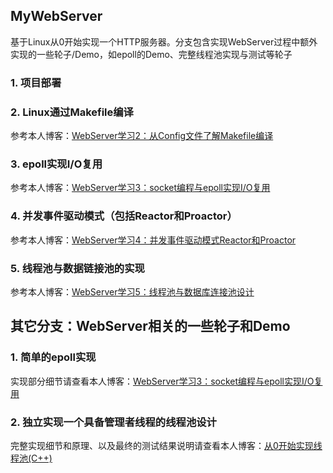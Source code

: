## MyWebServer

基于Linux从0开始实现一个HTTP服务器。分支包含实现WebServer过程中额外实现的一些轮子/Demo，如epoll的Demo、完整线程池实现与测试等轮子

### 1. 项目部署

### 2. Linux通过Makefile编译

参考本人博客：[WebServer学习2：从Config文件了解Makefile编译](https://akirazheng.github.io/2024/03/03/WebServer%E5%AD%A6%E4%B9%A02%EF%BC%9A%E4%BB%8EConfig%E6%96%87%E4%BB%B6%E4%BA%86%E8%A7%A3Makefile%E7%BC%96%E8%AF%91/)

### 3. epoll实现I/O复用

参考本人博客：[WebServer学习3：socket编程与epoll实现I/O复用](https://akirazheng.github.io/2024/03/04/WebServer%E5%AD%A6%E4%B9%A03%EF%BC%9Asocket%E7%BC%96%E7%A8%8B%E4%B8%8Eepoll%E5%AE%9E%E7%8E%B0I-O%E5%A4%8D%E7%94%A8/)

### 4. 并发事件驱动模式（包括Reactor和Proactor）

参考本人博客：[WebServer学习4：并发事件驱动模式Reactor和Proactor](https://akirazheng.github.io/2024/03/05/WebServer%E5%AD%A6%E4%B9%A04%EF%BC%9A%E5%B9%B6%E5%8F%91%E4%BA%8B%E4%BB%B6%E9%A9%B1%E5%8A%A8%E6%A8%A1%E5%BC%8FReactor%E5%92%8CProactor/)

### 5. 线程池与数据链接池的实现

参考本人博客：[WebServer学习5：线程池与数据库连接池设计](https://akirazheng.github.io/2024/03/09/WebServer%E5%AD%A6%E4%B9%A05%EF%BC%9A%E7%BA%BF%E7%A8%8B%E6%B1%A0%E4%B8%8E%E6%95%B0%E6%8D%AE%E5%BA%93%E8%BF%9E%E6%8E%A5%E6%B1%A0%E8%AE%BE%E8%AE%A1/)

## 其它分支：WebServer相关的一些轮子和Demo

### 1. 简单的epoll实现

实现部分细节请查看本人博客：[WebServer学习3：socket编程与epoll实现I/O复用](https://akirazheng.github.io/2024/03/04/WebServer%E5%AD%A6%E4%B9%A03%EF%BC%9Asocket%E7%BC%96%E7%A8%8B%E4%B8%8Eepoll%E5%AE%9E%E7%8E%B0I-O%E5%A4%8D%E7%94%A8/)

### 2. 独立实现一个具备管理者线程的线程池设计

完整实现细节和原理、以及最终的测试结果说明请查看本人博客：[从0开始实现线程池(C++)](https://akirazheng.github.io/2024/02/07/%E7%BA%BF%E7%A8%8B%E6%B1%A0%EF%BC%88C++%EF%BC%89/)

